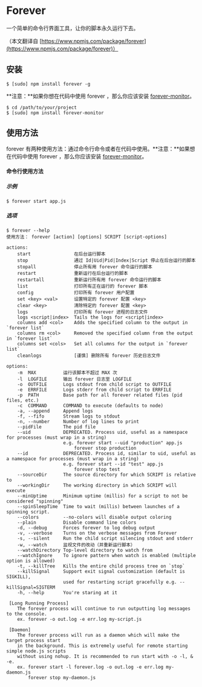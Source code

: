 # Forever

一个简单的命令行界面工具，让你的脚本永久运行下去。

（本文翻译自 [https://www.npmjs.com/package/forever](https://www.npmjs.com/package/forever)）

## 安装

```
$ [sudo] npm install forever -g
```

**注意：**如果你想在代码中使用 forever ，那么你应该安装 [forever-monitor](https://github.com/foreverjs/forever-monitor)。

```
$ cd /path/to/your/project
$ [sudo] npm install forever-monitor
```

## 使用方法

forever 有两种使用方法：通过命令行命令或者在代码中使用。**注意：**如果想在代码中使用 forever ，那么你应该安装 [forever-monitor](https://github.com/foreverjs/forever-monitor)。

#### 命令行使用方法

##### 示例

```
$ forever start app.js
```

##### 选项

```
$ forever --help
使用方法： forever [action] [options] SCRIPT [script-options]
```

    actions:
        start                在后台运行脚本
        stop                 通过 Id|Uid|Pid|Index|Script 停止在后台运行的脚本
        stopall              停止所有用 forever 命令运行的脚本
        restart              重新运行在后台运行的脚本
        restartall           重新运行所有用 forever 命令运行的脚本
        list                 打印所有正在运行的 forever 脚本
        config               打印所有 forever 用户配置
        set <key> <val>      设置特定的 forever 配置 <key>
        clear <key>          清除特定的 forever 配置 <key>
        logs                 打印所有 forever 进程的日志文件
        logs <script|index>  Tails the logs for <script|index>
        columns add <col>    Adds the specified column to the output in `forever list`
        columns rm <col>     Removed the specified column from the output in `forever list`
        columns set <cols>   Set all columns for the output in `forever list`
        cleanlogs            [谨慎] 删除所有 forever 历史日志文件

    options:
        -m  MAX          运行该脚本不超过 MAX 次
        -l  LOGFILE      输出 forever 日志至 LOGFILE
        -o  OUTFILE      Logs stdout from child script to OUTFILE
        -e  ERRFILE      Logs stderr from child script to ERRFILE
        -p  PATH         Base path for all forever related files (pid files, etc.)
        -c  COMMAND      COMMAND to execute (defaults to node)
        -a, --append     Append logs
        -f, --fifo       Stream logs to stdout
        -n, --number     Number of log lines to print
        --pidFile        The pid file
        --uid            DEPRECATED. Process uid, useful as a namespace for processes (must wrap in a string)
                         e.g. forever start --uid "production" app.js
                             forever stop production
        --id             DEPRECATED. Process id, similar to uid, useful as a namespace for processes (must wrap in a string)
                         e.g. forever start --id "test" app.js
                             forever stop test
        --sourceDir      The source directory for which SCRIPT is relative to
        --workingDir     The working directory in which SCRIPT will execute
        --minUptime      Minimum uptime (millis) for a script to not be considered "spinning"
        --spinSleepTime  Time to wait (millis) between launches of a spinning script.
        --colors         --no-colors will disable output coloring
        --plain          Disable command line colors
        -d, --debug      Forces forever to log debug output
        -v, --verbose    Turns on the verbose messages from Forever
        -s, --silent     Run the child script silencing stdout and stderr
        -w, --watch      监视文件的改动（并重新运行脚本）
        --watchDirectory Top-level directory to watch from
        --watchIgnore    To ignore pattern when watch is enabled (multiple option is allowed)
        -t, --killTree   Kills the entire child process tree on `stop`
        --killSignal     Support exit signal customization (default is SIGKILL),
                         used for restarting script gracefully e.g. --killSignal=SIGTERM
        -h, --help       You're staring at it

```
 [Long Running Process]
    The forever process will continue to run outputting log messages to the console.
    ex. forever -o out.log -e err.log my-script.js

 [Daemon]
    The forever process will run as a daemon which will make the target process start
    in the background. This is extremely useful for remote starting simple node.js scripts
    without using nohup. It is recommended to run start with -o -l, & -e.
    ex. forever start -l forever.log -o out.log -e err.log my-daemon.js
        forever stop my-daemon.js
```



